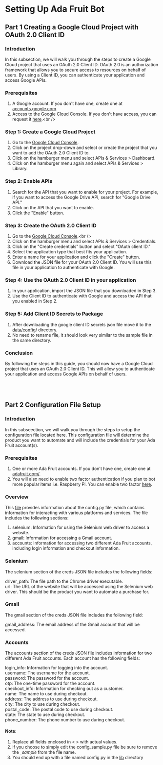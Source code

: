 # Setting Up Ada Fruit Bot

## Part 1 Creating a Google Cloud Project with OAuth 2.0 Client ID <br />
### Introduction <br />
In this subsection, we will walk you through the steps to create a Google Cloud project that uses an OAuth 2.0 Client ID. OAuth 2.0 is an authorization framework that allows you to secure access to resources on behalf of users. By using a Client ID, you can authenticate your application and access Google APIs. <br />

### Prerequisites <br />
1. A Google account. If you don't have one, create one at [accounts.google.com](accounts.google.com).<br />
2. Access to the Google Cloud Console. If you don't have access, you can request it [here](https://console.cloud.google.com/welcome?).<br />
### Step 1: Create a Google Cloud Project <br />
1. Go to the [Google Cloud Console](https://console.cloud.google.com/welcome?). <br />
2. Click on the project drop-down and select or create the project that you want to add the OAuth 2.0 Client ID to.<br />
3. Click on the hamburger menu and select APIs & Services > Dashboard.<br />
4. Click on the hamburger menu again and select APIs & Services > Library.<br />
### Step 2: Enable APIs <br />
1. Search for the API that you want to enable for your project. For example, if you want to access the Google Drive API, search for "Google Drive API."<br />
2. Click on the API that you want to enable.<br />
3. Click the "Enable" button.<br />
### Step 3: Create the OAuth 2.0 Client ID <br />
1. Go to the [Google Cloud Console](https://console.cloud.google.com/welcome?).<br />
2. Click on the hamburger menu and select APIs & Services > Credentials.<br />
3. Click on the "Create credentials" button and select "OAuth client ID."<br />
4. Select the application type that best fits your application.<br />
5. Enter a name for your application and click the "Create" button.<br />
6. Download the JSON file for your OAuth 2.0 Client ID. You will use this file in your application to authenticate with Google.<br />
### Step 4: Use the OAuth 2.0 Client ID in your application <br />
1. In your application, import the JSON file that you downloaded in Step 3.<br />
2. Use the Client ID to authenticate with Google and access the API that you enabled in Step 2.<br />
### Step 5: Add Client ID Secrets to Package <br />
1. After downloading the google client ID secrets json file move it to the [data/config/](https://github.com/calebmwelsh/AdaFruitBot/tree/main/data/config) directory.<br />
2. No need to rename file, it should look very similar to the sample file in the same directory.<br />
### Conclusion <br />
By following the steps in this guide, you should now have a Google Cloud project that uses an OAuth 2.0 Client ID. This will allow you to authenticate your application and access Google APIs on behalf of users.<br />
<br />
<br />
<br />
## Part 2 Configuration File Setup <br />
### Introduction <br />
In this subseection, we will walk you through the steps to setup the configuration file located here. This configuration file will determine the product you want to automate and will include the credentials for your Ada Fruit account(s).  <br />

### Prerequisites <br />
1. One or more Ada Fruit accounts. If you don't have one, create one at [adafruit.com/](https://www.adafruit.com/).<br />
2. You will also need to enable two factor authentication if you plan to bot more popular items i.e. Raspberry Pi. 
You can enable two factor [here](https://accounts.adafruit.com/users/security). <br />

### Overview <br />
This [file](https://github.com/calebmwelsh/AdaFruitBot/blob/main/lib/config_sample.py) provides information about the config.py file, which contains information for interacting with various platforms and services. The file includes the following sections: <br />

1. selenium: Information for using the Selenium web driver to access a website.<br />
2. gmail: Information for accessing a Gmail account.<br />
3. accounts: Information for accessing two different Ada Fruit accounts, including login information and checkout information.<br />


### Selenium <br />

The selenium section of the creds JSON file includes the following fields: <br />

driver_path: The file path to the Chrome driver executable. <br />
url: The URL of the website that will be accessed using the Selenium web driver. This should be the product you want to automate a purchase for. <br />

### Gmail <br />

The gmail section of the creds JSON file includes the following field: <br />

gmail_address: The email address of the Gmail account that will be accessed. <br />

### Accounts <br />

The accounts section of the creds JSON file includes information for two different Ada Fruit accounts. Each account has the following fields: <br />

login_info: Information for logging into the account. <br />
username: The username for the account. <br />
password: The password for the account. <br />
otp: The one-time password for the account. <br />
checkout_info: Information for checking out as a customer. <br />
name: The name to use during checkout. <br />
address: The address to use during checkout. <br />
city: The city to use during checkout. <br />
postal_code: The postal code to use during checkout. <br />
state: The state to use during checkout.  <br />
phone_number: The phone number to use during checkout. <br />


#### Note: 
1. Replace all fields enclosed in < > with actual values. <br />
2. If you choose to simply edit the config_sample.py file be sure to remove the *_sample* from the file name.  <br />
3. You should end up with a file named config.py in the [lib](https://github.com/calebmwelsh/AdaFruitBot/tree/main/lib) directory <br />
